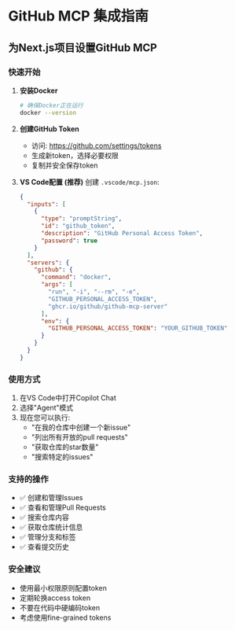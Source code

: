 # GitHub MCP 集成指南

## 为Next.js项目设置GitHub MCP

### 快速开始

1. **安装Docker**
   ```bash
   # 确保Docker正在运行
   docker --version
   ```

2. **创建GitHub Token**
   - 访问: https://github.com/settings/tokens
   - 生成新token，选择必要权限
   - 复制并安全保存token

3. **VS Code配置 (推荐)**
   创建 `.vscode/mcp.json`:
   ```json
   {
     "inputs": [
       {
         "type": "promptString",
         "id": "github_token", 
         "description": "GitHub Personal Access Token",
         "password": true
       }
     ],
     "servers": {
       "github": {
         "command": "docker",
         "args": [
           "run", "-i", "--rm", "-e",
           "GITHUB_PERSONAL_ACCESS_TOKEN",
           "ghcr.io/github/github-mcp-server"
         ],
         "env": {
           "GITHUB_PERSONAL_ACCESS_TOKEN": "YOUR_GITHUB_TOKEN"
         }
       }
     }
   }
   ```

### 使用方式

1. 在VS Code中打开Copilot Chat
2. 选择"Agent"模式  
3. 现在您可以执行:
   - "在我的仓库中创建一个新issue"
   - "列出所有开放的pull requests"
   - "获取仓库的star数量"
   - "搜索特定的issues"

### 支持的操作

- ✅ 创建和管理Issues
- ✅ 查看和管理Pull Requests  
- ✅ 搜索仓库内容
- ✅ 获取仓库统计信息
- ✅ 管理分支和标签
- ✅ 查看提交历史

### 安全建议

- 使用最小权限原则配置token
- 定期轮换access token
- 不要在代码中硬编码token
- 考虑使用fine-grained tokens 